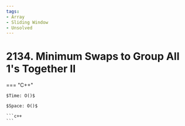 ```yaml
---
tags:
- Array
- Sliding Window
- Unsolved
---
```



# 2134. Minimum Swaps to Group All 1's Together II

=== "C++"

    $Time: O()$

    $Space: O()$

    ```c++
    ```